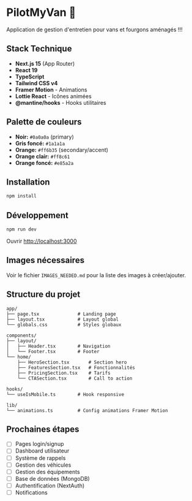# PilotMyVan 🚐

Application de gestion d'entretien pour vans et fourgons aménagés !!!

## Stack Technique

- **Next.js 15** (App Router)
- **React 19**
- **TypeScript**
- **Tailwind CSS v4**
- **Framer Motion** - Animations
- **Lottie React** - Icônes animées
- **@mantine/hooks** - Hooks utilitaires

## Palette de couleurs

- **Noir:** `#0a0a0a` (primary)
- **Gris foncé:** `#1a1a1a`
- **Orange:** `#ff6b35` (secondary/accent)
- **Orange clair:** `#ff8c61`
- **Orange foncé:** `#e85a2a`

## Installation

```bash
npm install
```

## Développement

```bash
npm run dev
```

Ouvrir [http://localhost:3000](http://localhost:3000)

## Images nécessaires

Voir le fichier `IMAGES_NEEDED.md` pour la liste des images à créer/ajouter.

## Structure du projet

```
app/
├── page.tsx              # Landing page
├── layout.tsx            # Layout global
└── globals.css           # Styles globaux

components/
├── layout/
│   ├── Header.tsx        # Navigation
│   └── Footer.tsx        # Footer
└── home/
    ├── HeroSection.tsx       # Section hero
    ├── FeaturesSection.tsx   # Fonctionnalités
    ├── PricingSection.tsx    # Tarifs
    └── CTASection.tsx        # Call to action

hooks/
└── useIsMobile.ts        # Hook responsive

lib/
└── animations.ts         # Config animations Framer Motion
```

## Prochaines étapes

- [ ] Pages login/signup
- [ ] Dashboard utilisateur
- [ ] Système de rappels
- [ ] Gestion des véhicules
- [ ] Gestion des équipements
- [ ] Base de données (MongoDB)
- [ ] Authentification (NextAuth)
- [ ] Notifications
